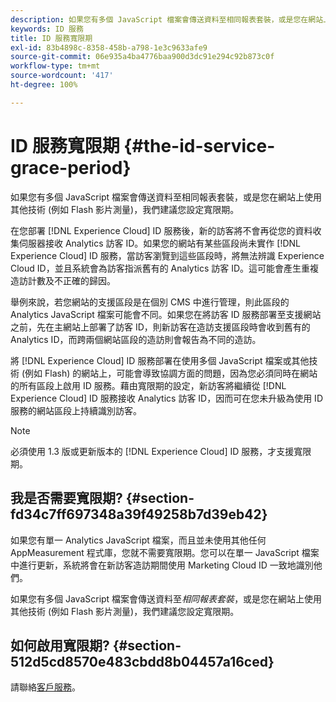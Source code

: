 ```yaml
---
description: 如果您有多個 JavaScript 檔案會傳送資料至相同報表套裝，或是您在網站上使用其他技術 (例如 Flash 影片測量)，我們建議您設定寬限期。
keywords: ID 服務
title: ID 服務寬限期
exl-id: 83b4898c-8358-458b-a798-1e3c9633afe9
source-git-commit: 06e935a4ba4776baa900d3dc91e294c92b873c0f
workflow-type: tm+mt
source-wordcount: '417'
ht-degree: 100%

---
```


# ID 服務寬限期 {#the-id-service-grace-period}

如果您有多個 JavaScript 檔案會傳送資料至相同報表套裝，或是您在網站上使用其他技術 (例如 Flash 影片測量)，我們建議您設定寬限期。

在您部署 [!DNL Experience Cloud] ID 服務後，新的訪客將不會再從您的資料收集伺服器接收 Analytics 訪客 ID。如果您的網站有某些區段尚未實作 [!DNL Experience Cloud] ID 服務，當訪客瀏覽到這些區段時，將無法辨識 Experience Cloud ID，並且系統會為訪客指派舊有的 Analytics 訪客 ID。這可能會產生重複造訪計數及不正確的歸因。

舉例來說，若您網站的支援區段是在個別 CMS 中進行管理，則此區段的 Analytics JavaScript 檔案可能會不同。如果您在將訪客 ID 服務部署至支援網站之前，先在主網站上部署了訪客 ID，則新訪客在造訪支援區段時會收到舊有的 Analytics ID，而跨兩個網站區段的造訪則會報告為不同的造訪。

將 [!DNL Experience Cloud] ID 服務部署在使用多個 JavaScript 檔案或其他技術 (例如 Flash) 的網站上，可能會導致協調方面的問題，因為您必須同時在網站的所有區段上啟用 ID 服務。藉由寬限期的設定，新訪客將繼續從 [!DNL Experience Cloud] ID 服務接收 Analytics 訪客 ID，因而可在您未升級為使用 ID 服務的網站區段上持續識別訪客。

>[!NOTE]
>
>必須使用 1.3 版或更新版本的 [!DNL Experience Cloud] ID 服務，才支援寬限期。

## 我是否需要寬限期? {#section-fd34c7ff697348a39f49258b7d39eb42}

如果您有單一 Analytics JavaScript 檔案，而且並未使用其他任何 AppMeasurement 程式庫，您就不需要寬限期。您可以在單一 JavaScript 檔案中進行更新，系統將會在新訪客造訪期間使用 Marketing Cloud ID 一致地識別他們。

如果您有多個 JavaScript 檔案會傳送資料至&#x200B;*相同報表套裝*，或是您在網站上使用其他技術 (例如 Flash 影片測量)，我們建議您設定寬限期。

## 如何啟用寬限期?   {#section-512d5cd8570e483cbdd8b04457a16ced}

請聯絡[客戶服務](https://helpx.adobe.com/tw/marketing-cloud/contact-support.html)。
